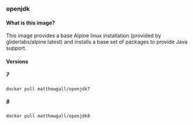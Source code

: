 ### openjdk

#### What is this image?
This image provides a base Alpine linux installation (provided by gliderlabs/alpine:latest) and installs a base set of packages to provide Java support.

#### Versions
##### 7
    docker pull matthewgall/openjdk7

##### 8
    docker pull matthewgall/openjdk8